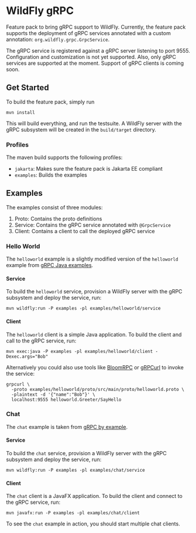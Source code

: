 # WildFly gRPC

Feature pack to bring gRPC support to WildFly. Currently, the feature pack supports the deployment of gRPC services annotated with a custom annotation: `org.wildfly.grpc.GrpcService`. 

The gRPC service is registered against a gRPC server listening to port 9555. Configuration and customization is not yet supported. Also, only gRPC services are supported at the moment. Support of gRPC clients is coming soon.

## Get Started

To build the feature pack, simply run

```shell
mvn install
```

This will build everything, and run the testsuite. A WildFly server with the gRPC subsystem will be created in
the `build/target` directory.

### Profiles

The maven build supports the following profiles:

- `jakarta`: Makes sure the feature pack is Jakarta EE compliant
- `examples`: Builds the examples

## Examples

The examples consist of three modules:

1. Proto: Contains the proto definitions 
2. Service: Contains the gRPC service annotated with `@GrpcService`
3. Client: Contains a client to call the deployed gRPC service

### Hello World

The `helloworld` example is a slightly modified version of the `helloworld` example from [gRPC Java examples](https://github.com/grpc/grpc-java/tree/master/examples).

#### Service

To build the `helloworld` service, provision a WildFly server with the gRPC subsystem and deploy the service, run:

```shell
mvn wildfly:run -P examples -pl examples/helloworld/service
```

#### Client

The `helloworld` client is a simple Java application. To build the client and call to the gRPC service, run:

```shell
mvn exec:java -P examples -pl examples/helloworld/client -Dexec.args="Bob"
```

Alternatively you could also use tools like [BloomRPC](https://github.com/uw-labs/bloomrpc)
or [gRPCurl](https://github.com/fullstorydev/grpcurl) to invoke the service:

```shell
grpcurl \
  -proto examples/helloworld/proto/src/main/proto/helloworld.proto \
  -plaintext -d '{"name":"Bob"}' \
  localhost:9555 helloworld.Greeter/SayHello
```

### Chat

The `chat` example is taken from [gRPC by example](https://github.com/saturnism/grpc-by-example-java). 

#### Service

To build the `chat` service, provision a WildFly server with the gRPC subsystem and deploy the service, run:

```shell
mvn wildfly:run -P examples -pl examples/chat/service
```

#### Client

The `chat` client is a JavaFX application. To build the client and connect to the gRPC service, run:

```shell
mvn javafx:run -P examples -pl examples/chat/client
```

To see the `chat` example in action, you should start multiple chat clients. 
